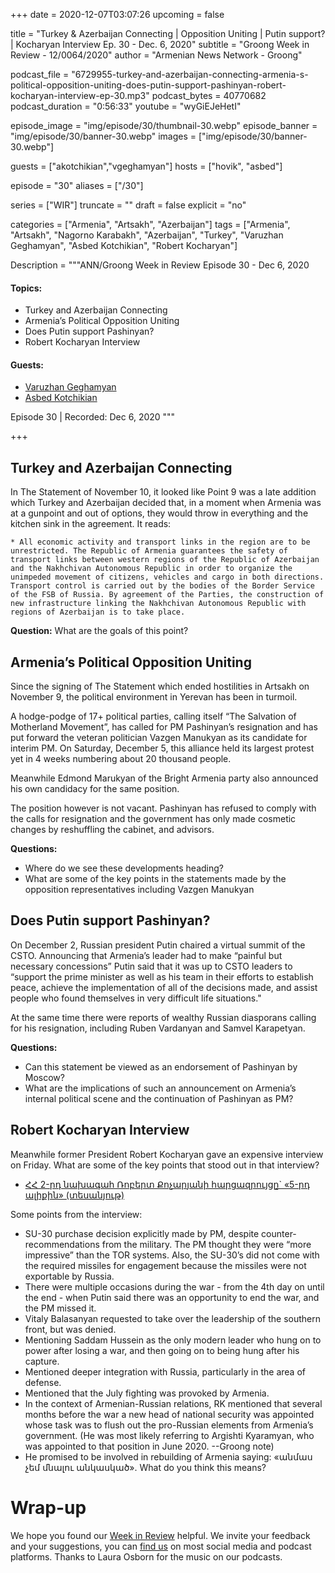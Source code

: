 +++
date = 2020-12-07T03:07:26
upcoming = false

title = "Turkey & Azerbaijan Connecting | Opposition Uniting | Putin support? | Kocharyan Interview Ep. 30 - Dec. 6, 2020"
subtitle = "Groong Week in Review - 12/0064/2020"
author = "Armenian News Network - Groong"

podcast_file = "6729955-turkey-and-azerbaijan-connecting-armenia-s-political-opposition-uniting-does-putin-support-pashinyan-robert-kocharyan-interview-ep-30.mp3"
podcast_bytes = 40770682
podcast_duration = "0:56:33"
youtube = "wyGiEJeHetI"

episode_image = "img/episode/30/thumbnail-30.webp"
episode_banner = "img/episode/30/banner-30.webp"
images = ["img/episode/30/banner-30.webp"]

guests = ["akotchikian","vgeghamyan"]
hosts = ["hovik", "asbed"]

episode = "30"
aliases = ["/30"]

series = ["WIR"]
truncate = ""
draft = false
explicit = "no"

categories = ["Armenia", "Artsakh", "Azerbaijan"]
tags = ["Armenia", "Artsakh", "Nagorno Karabakh", "Azerbaijan", "Turkey", "Varuzhan Geghamyan", "Asbed Kotchikian", "Robert Kocharyan"]

Description = """ANN/Groong Week in Review Episode 30 - Dec 6, 2020

#### Topics:
* Turkey and Azerbaijan Connecting
* Armenia’s Political Opposition Uniting
* Does Putin support Pashinyan?
* Robert Kocharyan Interview

#### Guests:
* [Varuzhan Geghamyan](/guest/vgeghamyan)
* [Asbed Kotchikian](/guest/akotchikian)

Episode 30 | Recorded: Dec 6, 2020
"""

+++

## Turkey and Azerbaijan Connecting

In The Statement of November 10, it looked like Point 9 was a late addition which Turkey and Azerbaijan decided that, in a moment when Armenia was at a gunpoint and out of options, they would throw in everything and the kitchen sink in the agreement. It reads:

    * All economic activity and transport links in the region are to be unrestricted. The Republic of Armenia guarantees the safety of transport links between western regions of the Republic of Azerbaijan and the Nakhchivan Autonomous Republic in order to organize the unimpeded movement of citizens, vehicles and cargo in both directions. Transport control is carried out by the bodies of the Border Service of the FSB of Russia. By agreement of the Parties, the construction of new infrastructure linking the Nakhchivan Autonomous Republic with regions of Azerbaijan is to take place.

**Question:**
What are the goals of this point?


## Armenia’s Political Opposition Uniting

Since the signing of The Statement which ended hostilities in Artsakh on November 9, the political environment in Yerevan has been in turmoil.

A hodge-podge of 17+ political parties, calling itself “The Salvation of Motherland Movement”, has called for PM Pashinyan’s resignation and has put forward the veteran politician Vazgen Manukyan as its candidate for interim PM. On Saturday, December 5, this alliance held its largest protest yet in 4 weeks numbering about 20 thousand people.

Meanwhile Edmond Marukyan of the Bright Armenia party also announced his own candidacy for the same position.

The position however is not vacant. Pashinyan has refused to comply with the calls for resignation and the government has only made cosmetic changes by reshuffling the cabinet, and advisors.

**Questions:**
* Where do we see these developments heading?
* What are some of the key points in the statements made by the opposition representatives including Vazgen Manukyan

## Does Putin support Pashinyan?

On December 2, Russian president Putin chaired a virtual summit of the CSTO. Announcing that Armenia’s leader had to make “painful but necessary concessions” Putin said that it was up to CSTO leaders to “support the prime minister as well as his team in their efforts to establish peace, achieve the implementation of all of the decisions made, and assist people who found themselves in very difficult life situations."

At the same time there were reports of wealthy Russian diasporans calling for his resignation, including Ruben Vardanyan and Samvel Karapetyan.

**Questions:**
* Can this statement be viewed as an endorsement of Pashinyan by Moscow?
* What are the implications of such an announcement on Armenia’s internal political scene and the continuation of Pashinyan as PM?

 
## Robert Kocharyan Interview

Meanwhile former President Robert Kocharyan gave an expensive interview on Friday. What are some of the key points that stood out in that interview?
* [ՀՀ 2-րդ նախագահ Ռոբերտ Քոչարյանի հարցազրույցը` «5-րդ ալիքին» (տեսանյութ)](https://www.youtube.com/watch?v=05XYSYjVAds)

Some points from the interview:
* SU-30 purchase decision explicitly made by PM, despite counter-recommendations from the military. The PM thought they were “more impressive” than the TOR systems. Also, the SU-30’s did not come with the required missiles for engagement because the missiles were not exportable by Russia.
* There were multiple occasions during the war - from the 4th day on until the end - when Putin said there was an opportunity to end the war, and the PM missed it.
* Vitaly Balasanyan requested to take over the leadership of the southern front, but was denied.
* Mentioning Saddam Hussein as the only modern leader who hung on to power after losing a war, and then going on to being hung after his capture.
* Mentioned deeper integration with Russia, particularly in the area of defense.
* Mentioned that the July fighting was provoked by Armenia.
* In the context of Armenian-Russian relations, RK mentioned that several months before the war a new head of national security was appointed whose task was to flush out the pro-Russian elements from Armenia’s government. (He was most likely referring to Argishti Kyaramyan, who was appointed to that position in June 2020. --Groong note)
* He promised to be involved in rebuilding of Armenia saying: «անմաս չեմ մնալու անկասկած». What do you think this means?

# Wrap-up

We hope you found our [Week in Review](https://podcasts.groong.org/) helpful. We invite your feedback and your suggestions, you can [find us](https://linktr.ee/groong) on most social media and podcast platforms. Thanks to Laura Osborn for the music on our podcasts.
